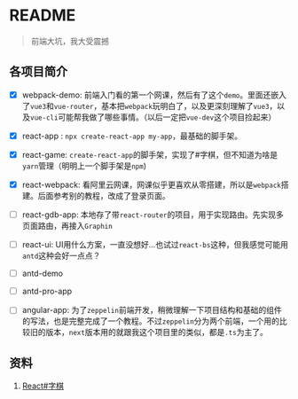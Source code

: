 # README

> 前端大坑，我大受震撼

## 各项目简介


- [x] webpack-demo: 前端入门看的第一个网课，然后有了这个`demo`。里面还嵌入了`vue3`和`vue-router`，基本把`webpack`玩明白了，以及更深刻理解了`vue3`，以及`vue-cli`可能帮我做了哪些事情。（以后一定把`vue-dev`这个项目捡起来）
- [x] react-app : `npx create-react-app my-app`，最基础的脚手架。
- [x] react-game: `create-react-app`的脚手架，实现了#字棋，但不知道为啥是`yarn`管理（明明上一个脚手架是`npm`)
- [x] react-webpack: 看阿里云网课，网课似乎更喜欢从零搭建，所以是`webpack`搭建。后面参考别的教程，改成了登录页面。 
- [ ] react-gdb-app: 本地存了带`react-router`的项目，用于实现路由。先实现多页面路由，再接入`Graphin`
- [ ] react-ui: UI用什么方案，一直没想好...也试过`react-bs`这种，但我感觉可能用`antd`这种会好一点点？
- [ ] antd-demo
- [ ] antd-pro-app
- [ ] angular-app: 为了`zeppelin`前端开发，稍微理解一下项目结构和基础的组件的写法，也是完整完成了一个教程。不过`zeppelin`分为两个前端，一个用的比较旧的版本，`next`版本用的就跟我这个项目里的类似，都是`.ts`为主了。



## 资料

1. [React#字棋](https://reactjs.org/tutorial/tutorial.html)